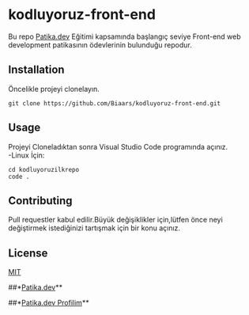 # kodluyoruz-front-end
Bu repo [Patika.dev](https://www.patika.dev/tr) Eğitimi kapsamında başlangıç seviye Front-end web development patikasının ödevlerinin bulunduğu repodur.



## Installation
Öncelikle projeyi clonelayın.  
```
git clone https://github.com/Biaars/kodluyoruz-front-end.git
```


## Usage
Projeyi Cloneladıktan sonra Visual Studio Code programında açınız.  
-Linux İçin:
```
cd kodluyoruzilkrepo
code .
```
## Contributing
Pull requestler kabul edilir.Büyük değişiklikler için,lütfen önce neyi değiştirmek istediğinizi   tartışmak için bir konu açınız.

## License

[MIT](https://choosealicense.com/licenses/mit/)

##*[Patika.dev](https://app.patika.dev/)**

##*[Patika.dev Profilim](https://app.patika.dev/Biaars)**
